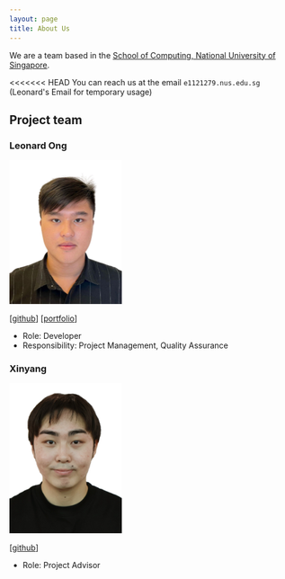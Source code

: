 ```yaml
---
layout: page
title: About Us
---
```


We are a team based in the [School of Computing, National University of Singapore](https://www.comp.nus.edu.sg).

<<<<<<< HEAD
You can reach us at the email `e1121279.nus.edu.sg` (Leonard's Email for temporary usage)

## Project team

### Leonard Ong

<img src="images/frozennfishh.png" width="200px">

[[github](https://github.com/Frozennfishh)]
[[portfolio](team/johndoe.md)]

* Role: Developer
* Responsibility: Project Management, Quality Assurance

### Xinyang

<img src="images/xinyang.png" width="200px">

[[github](https://github.com/Jasonzhou97)]

* Role: Project Advisor


